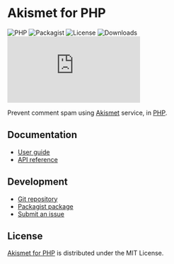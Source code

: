 # Akismet for PHP
![PHP](https://badgen.net/packagist/php/cedx/akismet) ![Packagist](https://badgen.net/packagist/v/cedx/akismet) ![License](https://badgen.net/packagist/license/cedx/akismet) ![Downloads](https://badgen.net/packagist/dt/cedx/akismet) ![Coverage](https://badgen.net/codecov/c/github/cedx/akismet.php)

Prevent comment spam using [Akismet](https://akismet.com) service, in [PHP](https://www.php.net).

## Documentation
- [User guide](https://docs.belin.io/akismet.php)
- [API reference](https://docs.belin.io/akismet.php/api)

## Development
- [Git repository](https://github.com/cedx/akismet.php)
- [Packagist package](https://packagist.org/packages/cedx/akismet)
- [Submit an issue](https://github.com/cedx/akismet.php/issues)

## License
[Akismet for PHP](https://github.com/cedx/akismet.php) is distributed under the MIT License.
